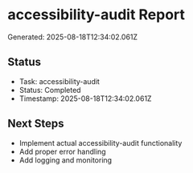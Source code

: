 # accessibility-audit Report

Generated: 2025-08-18T12:34:02.061Z

## Status
- Task: accessibility-audit
- Status: Completed
- Timestamp: 2025-08-18T12:34:02.061Z

## Next Steps
- Implement actual accessibility-audit functionality
- Add proper error handling
- Add logging and monitoring
